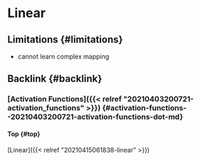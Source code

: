 # Linear


## Limitations {#limitations}

-   cannot learn complex mapping


## Backlink {#backlink}


### [Activation Functions]({{< relref "20210403200721-activation_functions" >}}) {#activation-functions--20210403200721-activation-functions-dot-md}


#### Top {#top}

[Linear]({{< relref "20210415061838-linear" >}})

